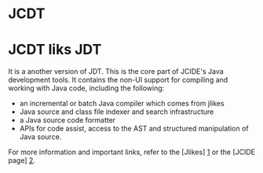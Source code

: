 # JCDT
JCDT  liks  JDT
========
It is a another version of JDT.
This is the core part of JCIDE's Java development tools. It contains the non-UI support for compiling and working with Java code, including the following:

* an incremental or batch Java compiler which comes from jlikes
* Java source and class file indexer and search infrastructure
* a Java source code formatter
* APIs for code assist, access to the AST and structured manipulation of Java source.

For more information and important links, refer to the [Jlikes] [1] or the [JCIDE page] [2].


[1]: http://jikes.sourceforge.net/
[2]: https://www.javacardos.com/javacardforum/viewforum.php?f=3

